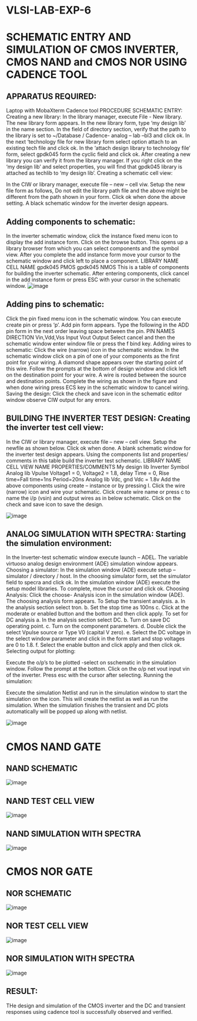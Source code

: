 # VLSI-LAB-EXP-6
# SCHEMATIC ENTRY AND SIMULATION OF CMOS INVERTER, CMOS NAND and CMOS NOR USING CADENCE TOOL

## APPARATUS REQUIRED:

Laptop with MobaXterm
Cadence tool PROCEDURE SCHEMATIC ENTRY: Creating a new library:
In the library manager, execute File - New library. The new library form appears.
In the new library form, type ‘my design lib’ in the name section.
In the field of directory section, verify that the path to the library is set to ~/Database / Cadence- analog – lab –bl3 and click ok.
In the next ‘technology file for new library form select option attach to an existing tech file and click ok.
In the ‘attach design library to technology file’ form, select gpdk045 form the cyclic field and click ok.
After creating a new library you can verify it from the library manager.
If you right click on the ‘my design lib’ and select properties, you will find that gpdk045 library is attached as techlib to ‘my design lib’.
Creating a schematic cell view:

In the CIW or library manager, execute file – new – cell viw.
Setup the new file form as follows, Do not edit the library path file and the above might be different from the path shown in your form.
Click ok when done the above setting. A black schematic window for the inverter design appears.
## Adding components to schematic:

In the inverter schematic window, click the instance fixed menu icon to display the add instance form.
Click on the browse button. This opens up a library browser from which you can select components and the symbol view.
After you complete the add instance form move your cursor to the schematic window and click left to place a component. LIBRARY NAME CELL NAME gpdk045 PMOS gpdk045 NMOS
This is a table of components for building the inverter schematic.
After entering components, click cancel in the add instance form or press ESC with your cursor in the schematic window.
![image](https://github.com/Dhiva-22/VLSI-LAB-EXP-6/assets/161815121/963c9f2b-7e69-4ff3-94a4-3b9dc12db424)




## Adding pins to schematic:

Click the pin fixed menu icon in the schematic window. You can execute create pin or press ‘p’.
Add pin form appears. Type the following in the ADD pin form in the next order leaving space between the pin. PIN NAMES DIRECTION Vin,Vdd,Vss Input Vout Output
Select cancel and then the schematic window enter window file or press the f bind key. Adding wires to schematic:
Click the wire (narrow) icon in the schematic window.
In the schematic window click on a pin of one of your components as the first point for your wiring. A diamond shape appears over the starting point of this wire.
Follow the prompts at the bottom of design window and click left on the destination point for your wire. A wire is routed between the source and destination points.
Complete the wiring as shown in the figure and when done wiring press ECS key in the schematic window to cancel wiring.
Saving the design: Click the check and save icon in the schematic editor window observe CIW output for any errors.

## BUILDING THE INVERTER TEST DESIGN: Creating the inverter test cell view:

In the CIW or library manager, execute file – new – cell view.
Setup the newfile as shown below.
Click ok when done. A blank schematic window for the inverter test design appears.
Using the components list and properties/ comments in this table build the inverter test schematic. LIBRARY NAME CELL VIEW NAME PROPERTIES/COMMENTS My design lib Inverter Symbol Analog lib Vpulse Voltage1 = 0, Voltage2 = 1.8, delay Time = 0, Rise time=Fall time=1ns Period=20ns Analog lib Vdc, gnd Vdc = 1.8v
Add the above components using create – instance or by pressing I.
Click the wire (narrow) icon and wire your schematic.
Click create wire name or press c to name the i/p (vsin) and output wires as in below schematic.
Click on the check and save icon to save the design.

![image](https://github.com/Dhiva-22/VLSI-LAB-EXP-6/assets/161815121/98c0bbff-0647-4cb5-9c01-40f724accf50)


## ANALOG SIMULATION WITH SPECTRA: Starting the simulation environment:

In the Inverter-test schematic window execute launch – ADEL. The variable virtuoso analog design environment (ADE) simulation window appears. Choosing a simulator:
In the simulation window (ADE) execute setup – simulator / directory / host.
In the choosing simulator form, set the simulator field to specra and click ok.
In the simulation window (ADE) execute the setup model libraries. To complete, move the cursor and click ok. Choosing Analysis:
Click the choose- Analysis icon in the simulation window (ADE).
The choosing analysis form appears.
To Setup the transient analysis. a. In the analysis section select tron. b. Set the stop time as 100ns c. Click at the moderate or enabled button and the bottom and then click apply.
To set for DC analysis a. In the analysis section select DC. b. Turn on save DC operating point. c. Turn on the component parameters. d. Double click the select Vpulse source or Type V0 (capital V zero). e. Select the DC voltage in the select window parameter and click in the form start and stop voltages are 0 to 1.8. f. Select the enable button and click apply and then click ok.
Selecting output for plotting:

Execute the o/p’s to be plotted -select on sschematic in the simulation window.
Follow the prompt at the bottom. Click on the o/p net vout input vin of the inverter. Press esc with the cursor after selecting.
Running the simulation:

Execute the simulation Netlist and run in the simulation window to start the simulation on the icon. This will create the netlist as well as run the simulation.
When the simulation finishes the transient and DC plots automatically will be popped up along with netlist.

![image](https://github.com/Dhiva-22/VLSI-LAB-EXP-6/assets/161815121/313c479d-a9f4-42d0-87d4-226826928de9)




# CMOS NAND GATE

## NAND SCHEMATIC

![image](https://github.com/Dhiva-22/VLSI-LAB-EXP-6/assets/161815121/b1155804-8f6d-499f-bbdf-6cd929e31288)


## NAND TEST CELL VIEW

![image](https://github.com/Dhiva-22/VLSI-LAB-EXP-6/assets/161815121/30602559-f737-4877-8228-b9140454a67f)


## NAND SIMULATION WITH SPECTRA

![image](https://github.com/Dhiva-22/VLSI-LAB-EXP-6/assets/161815121/76c5e518-e4db-485e-ad58-afb9f8282e24)


# CMOS NOR GATE

## NOR SCHEMATIC
![image](https://github.com/Dhiva-22/VLSI-LAB-EXP-6/assets/161815121/f45b17ab-83b1-4400-9e1d-27990dd068b5)




## NOR TEST CELL VIEW

![image](https://github.com/Dhiva-22/VLSI-LAB-EXP-6/assets/161815121/2333ef87-9c84-4f43-b939-d6bbe497fe08)


## NOR SIMULATION WITH SPECTRA
![image](https://github.com/Dhiva-22/VLSI-LAB-EXP-6/assets/161815121/d64f32cd-a54e-4f39-9915-7057ee06b90d)



## RESULT:
THe design and simulation of the CMOS inverter and the DC and transient responses using cadence tool is successfully observed and verified.
